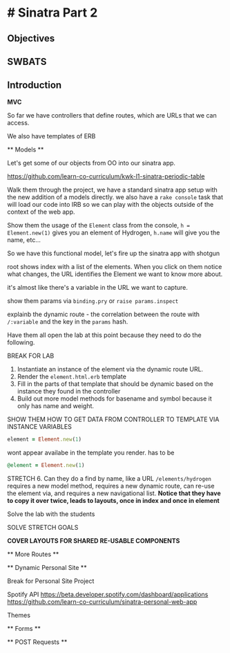 # # Sinatra Part 2

## Objectives

## SWBATS

## Introduction

**MVC**

So far we have controllers that define routes, which are URLs that we can access.

We also have templates of ERB

** Models **

Let's get some of our objects from OO into our sinatra app.

https://github.com/learn-co-curriculum/kwk-l1-sinatra-periodic-table

Walk them through the project, we have a standard sinatra app setup with the new addition of a models directly. we also have a `rake console` task that will load our code into IRB so we can play with the objects outside of the context of the web app.

Show them the usage of the `Element` class from the console, `h = Element.new(1)` gives you an element of Hydrogen, `h.name` will give you the name, etc...

So we have this functional model, let's fire up the sinatra app with shotgun

root shows index with a list of the elements. When you click on them notice what changes, the URL identifies the Element we want to know more about.

it's almost like there's a variable in the URL we want to capture.

show them params via `binding.pry` or `raise params.inspect`

explainb the dynamic route - the correlation between the route with `/:variable` and the key in the `params` hash.

Have them all open the lab at this point because they need to do the following.

BREAK FOR LAB

1. Instantiate an instance of the element via the dynamic route URL.
2. Render the `element.html.erb` template
3. Fill in the parts of that template that should be dynamic based on the instance they found in the controller
4. Build out more model methods for basename and symbol because it only has name and weight.

SHOW THEM HOW TO GET DATA FROM CONTROLLER TO TEMPLATE VIA INSTANCE VARIABLES

```ruby
element = Element.new(1)
```

wont appear availabe in the template you render. has to be

```ruby
@element = Element.new(1)
```

STRETCH
6. Can they do a find by name, like a URL `/elements/hydrogen` requires a new model method, requires a new dynamic route, can re-use the element via, and requires a new navigational list. **Notice that they have to copy it over twice, leads to layouts, once in index and once in element**

Solve the lab with the students

SOLVE STRETCH GOALS

**COVER LAYOUTS FOR SHARED RE-USABLE COMPONENTS**

** More Routes **

** Dynamic Personal Site **

Break for Personal Site Project

Spotify API https://beta.developer.spotify.com/dashboard/applications
https://github.com/learn-co-curriculum/sinatra-personal-web-app

Themes

** Forms **

** POST Requests **

